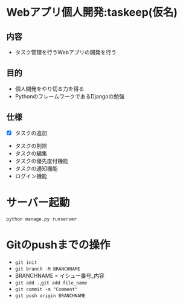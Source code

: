 # Webアプリ個人開発:taskeep(仮名)
## 内容
- タスク管理を行うWebアプリの開発を行う
## 目的
- 個人開発をやり切る力を得る
- PythonのフレームワークであるDjangoの勉強
## 仕様
- [x] タスクの追加
- タスクの削除
- タスクの編集
- タスクの優先度付機能
- タスクの通知機能
- ログイン機能
# サーバー起動
`python manage.py runserver`
# Gitのpushまでの操作
- `git init`
- `git branch -M BRANCHNAME`
- BRANCHNAME = イシュー番号_内容
- `git add .`,`git add file_name`
- `git commit -m "Comment"`
- `git push origin BRANCHNAME`
